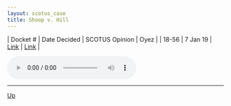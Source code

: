 ```yaml
---
layout: scotus_case
title: Shoop v. Hill
---
```


| Docket # | Date Decided | SCOTUS Opinion | Oyez |
| 18-56 | 7 Jan 19 | [Link](https://www.supremecourt.gov/opinions/preliminaryprint/586US1PP_Web.pdf#page=201) | [Link](https://www.oyez.org/cases/2018/18-56) |

<audio controls>
   <source src='./resources/18-56.mp3' type='audio/mpeg'>
</audio>

<object data='./resources/18-56.pdf' type='application/pdf'></object>

---

[Up](./README.md)